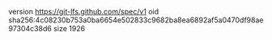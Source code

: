 version https://git-lfs.github.com/spec/v1
oid sha256:4c08230b753a0ba6654e502833c9682ba8ea6892af5a0470df98ae97304c38d6
size 1926
